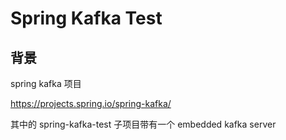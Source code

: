 # Spring Kafka Test

## 背景

spring kafka 项目

https://projects.spring.io/spring-kafka/

其中的 spring-kafka-test 子项目带有一个 embedded kafka server

